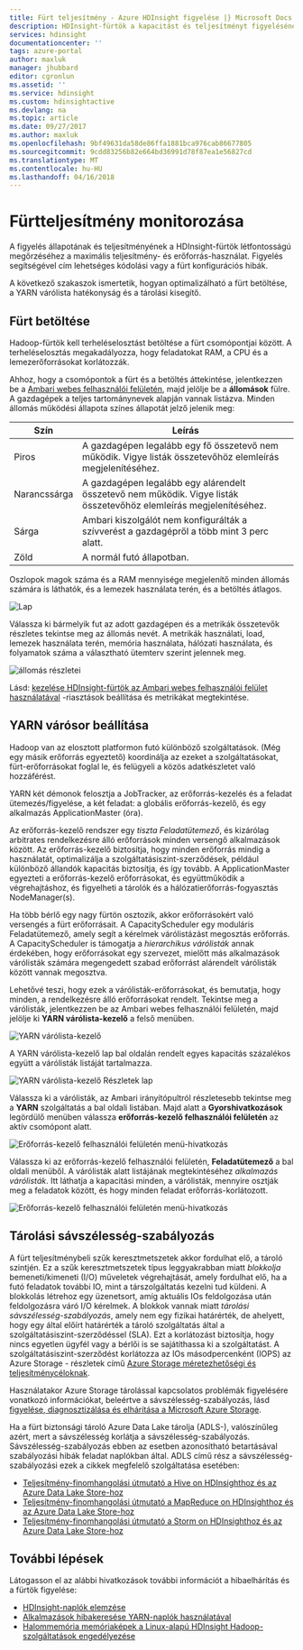 ```yaml
---
title: Fürt teljesítmény - Azure HDInsight figyelése |} Microsoft Docs
description: HDInsight-fürtök a kapacitást és teljesítményt figyelésének módjáról.
services: hdinsight
documentationcenter: ''
tags: azure-portal
author: maxluk
manager: jhubbard
editor: cgronlun
ms.assetid: ''
ms.service: hdinsight
ms.custom: hdinsightactive
ms.devlang: na
ms.topic: article
ms.date: 09/27/2017
ms.author: maxluk
ms.openlocfilehash: 9bf49631da58de86ffa1881bca976cab86677805
ms.sourcegitcommit: 9cdd83256b82e664bd36991d78f87ea1e56827cd
ms.translationtype: MT
ms.contentlocale: hu-HU
ms.lasthandoff: 04/16/2018
---
```

# <a name="monitor-cluster-performance"></a>Fürtteljesítmény monitorozása

A figyelés állapotának és teljesítményének a HDInsight-fürtök létfontosságú megőrzéséhez a maximális teljesítmény- és erőforrás-használat. Figyelés segítségével cím lehetséges kódolási vagy a fürt konfigurációs hibák.

A következő szakaszok ismertetik, hogyan optimalizálható a fürt betöltése, a YARN várólista hatékonyság és a tárolási kisegítő.

## <a name="cluster-loading"></a>Fürt betöltése

Hadoop-fürtök kell terheléselosztást betöltése a fürt csomópontjai között. A terheléselosztás megakadályozza, hogy feladatokat RAM, a CPU és a lemezerőforrásokat korlátozzák.

Ahhoz, hogy a csomópontok a fürt és a betöltés áttekintése, jelentkezzen be a [Ambari webes felhasználói felületén](hdinsight-hadoop-manage-ambari.md), majd jelölje be a **állomások** fülre. A gazdagépek a teljes tartománynevek alapján vannak listázva. Minden állomás működési állapota színes állapotát jelző jelenik meg:

| Szín | Leírás |
| --- | --- |
| Piros | A gazdagépen legalább egy fő összetevő nem működik. Vigye listák összetevőhöz elemleírás megjelenítéséhez. |
| Narancssárga | A gazdagépen legalább egy alárendelt összetevő nem működik. Vigye listák összetevőhöz elemleírás megjelenítéséhez. |
| Sárga | Ambari kiszolgálót nem konfigurálták a szívverést a gazdagépről a több mint 3 perc alatt. |
| Zöld | A normál futó állapotban. |

Oszlopok magok száma és a RAM mennyisége megjelenítő minden állomás számára is láthatók, és a lemezek használata terén, és a betöltés átlagos.

![Lap](./media/hdinsight-key-scenarios-to-monitor/hosts-tab.png)

Válassza ki bármelyik fut az adott gazdagépen és a metrikák összetevők részletes tekintse meg az állomás nevét. A metrikák használati, load, lemezek használata terén, memória használata, hálózati használata, és folyamatok száma a választható ütemterv szerint jelennek meg.

![állomás részletei](./media/hdinsight-key-scenarios-to-monitor/host-details.png)

Lásd: [kezelése HDInsight-fürtök az Ambari webes felhasználói felület használatával](hdinsight-hadoop-manage-ambari.md) -riasztások beállítása és metrikákat megtekintése.

## <a name="yarn-queue-configuration"></a>YARN várósor beállítása

Hadoop van az elosztott platformon futó különböző szolgáltatások. (Még egy másik erőforrás egyeztető) koordinálja az ezeket a szolgáltatásokat, fürt-erőforrásokat foglal le, és felügyeli a közös adatkészletet való hozzáférést.

YARN két démonok felosztja a JobTracker, az erőforrás-kezelés és a feladat ütemezés/figyelése, a két feladat: a globális erőforrás-kezelő, és egy alkalmazás ApplicationMaster (óra).

Az erőforrás-kezelő rendszer egy *tiszta Feladatütemező*, és kizárólag arbitrates rendelkezésre álló erőforrások minden versengő alkalmazások között. Az erőforrás-kezelő biztosítja, hogy minden erőforrás mindig a használatát, optimalizálja a szolgáltatásiszint-szerződések, például különböző állandók kapacitás biztosítja, és így tovább. A ApplicationMaster egyezteti a erőforrás-kezelő erőforrásokat, és együttműködik a végrehajtáshoz, és figyelheti a tárolók és a hálózatierőforrás-fogyasztás NodeManager(s).

Ha több bérlő egy nagy fürtön osztozik, akkor erőforrásokért való versengés a fürt erőforrásait. A CapacityScheduler egy moduláris Feladatütemező, amely segít a kérelmek várólistázást megosztás erőforrás. A CapacityScheduler is támogatja a *hierarchikus várólisták* annak érdekében, hogy erőforrásokat egy szervezet, mielőtt más alkalmazások várólisták számára megengedett szabad erőforrást alárendelt várólisták között vannak megosztva.

Lehetővé teszi, hogy ezek a várólisták-erőforrásokat, és bemutatja, hogy minden, a rendelkezésre álló erőforrásokat rendelt. Tekintse meg a várólisták, jelentkezzen be az Ambari webes felhasználói felületén, majd jelölje ki **YARN várólista-kezelő** a felső menüben.

![YARN várólista-kezelő](./media/hdinsight-key-scenarios-to-monitor/yarn-queue-manager.png)

A YARN várólista-kezelő lap bal oldalán rendelt egyes kapacitás százalékos együtt a várólisták listáját tartalmazza.

![YARN várólista-kezelő Részletek lap](./media/hdinsight-key-scenarios-to-monitor/yarn-queue-manager-details.png)

Válassza ki a várólisták, az Ambari irányítópultról részletesebb tekintse meg a **YARN** szolgáltatás a bal oldali listában. Majd alatt a **Gyorshivatkozások** legördülő menüben válassza **erőforrás-kezelő felhasználói felületén** az aktív csomópont alatt.

![Erőforrás-kezelő felhasználói felületén menü-hivatkozás](./media/hdinsight-key-scenarios-to-monitor/resource-manager-ui-menu.png)

Válassza ki az erőforrás-kezelő felhasználói felületén, **Feladatütemező** a bal oldali menüből. A várólisták alatt listájának megtekintéséhez *alkalmazás várólisták*. Itt láthatja a kapacitási minden, a várólisták, mennyire osztják meg a feladatok között, és hogy minden feladat erőforrás-korlátozott.

![Erőforrás-kezelő felhasználói felületén menü-hivatkozás](./media/hdinsight-key-scenarios-to-monitor/resource-manager-ui.png)

## <a name="storage-throttling"></a>Tárolási sávszélesség-szabályozás

A fürt teljesítménybeli szűk keresztmetszetek akkor fordulhat elő, a tároló szintjén. Ez a szűk keresztmetszetek típus leggyakrabban miatt *blokkolja* bemeneti/kimeneti (I/O) műveletek végrehajtását, amely fordulhat elő, ha a futó feladatok további IO, mint a társzolgáltatás kezelni tud küldeni. A blokkolás létrehoz egy üzenetsort, amíg aktuális IOs feldolgozása után feldolgozásra váró I/O kérelmek. A blokkok vannak miatt *tárolási sávszélesség-szabályozás*, amely nem egy fizikai határérték, de ahelyett, hogy egy által előírt határérték a tároló szolgáltatás által a szolgáltatásiszint-szerződéssel (SLA). Ezt a korlátozást biztosítja, hogy nincs egyetlen ügyfél vagy a bérlői is se sajátíthassa ki a szolgáltatást. A szolgáltatásiszint-szerződést korlátozza az IOs másodpercenként (IOPS) az Azure Storage - részletek című [Azure Storage méretezhetőségi és teljesítménycéloknak](https://docs.microsoft.com/azure/storage/storage-scalability-targets).

Használatakor Azure Storage tárolással kapcsolatos problémák figyelésére vonatkozó információkat, beleértve a sávszélesség-szabályozás, lásd [figyelése, diagnosztizálása és elhárítása a Microsoft Azure Storage](https://docs.microsoft.com/azure/storage/storage-monitoring-diagnosing-troubleshooting).

Ha a fürt biztonsági tároló Azure Data Lake tárolja (ADLS-), valószínűleg azért, mert a sávszélesség korlátja a sávszélesség-szabályozás. Sávszélesség-szabályozás ebben az esetben azonosítható betartásával szabályozási hibák feladat naplókban által. ADLS című rész a sávszélesség-szabályozási ezek a cikkek megfelelő szolgáltatása esetében:

* [Teljesítmény-finomhangolási útmutató a Hive on HDInsighthoz és az Azure Data Lake Store-hoz](../data-lake-store/data-lake-store-performance-tuning-hive.md)
* [Teljesítmény-finomhangolási útmutató a MapReduce on HDInsighthoz és az Azure Data Lake Store-hoz](../data-lake-store/data-lake-store-performance-tuning-mapreduce.md)
* [Teljesítmény-finomhangolási útmutató a Storm on HDInsighthoz és az Azure Data Lake Store-hoz](../data-lake-store/data-lake-store-performance-tuning-storm.md)

## <a name="next-steps"></a>További lépések

Látogasson el az alábbi hivatkozások további információt a hibaelhárítás és a fürtök figyelése:

* [HDInsight-naplók elemzése](hdinsight-debug-jobs.md)
* [Alkalmazások hibakeresése YARN-naplók használatával](hdinsight-hadoop-access-yarn-app-logs-linux.md)
* [Halommemória memóriaképek a Linux-alapú HDInsight Hadoop-szolgáltatások engedélyezése](hdinsight-hadoop-collect-debug-heap-dump-linux.md)
